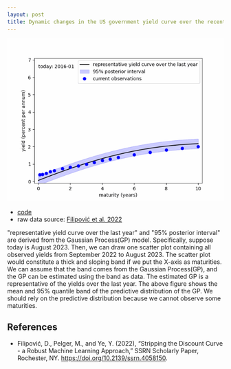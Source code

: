 ```yaml
---
layout: post
title: Dynamic changes in the US government yield curve over the recent years
---
```


![about_fig.gif](/images/about_fig.gif)

- [code](https://github.com/econPreference/econPreference.github.io/blob/master/about_code.py)
- raw data source: [Filipović et al. 2022](https://www.discount-bond-data.org)

"representative yield curve over the last year" and "95% posterior interval" are derived from the Gaussian Process(GP) model. Specifically, suppose today is August 2023. Then, we can draw one scatter plot containing all observed yields from September 2022 to August 2023. The scatter plot would constitute a thick and sloping band if we put the X-axis as maturities. We can assume that the band comes from the Gaussian Process(GP), and the GP can be estimated using the band as data. The estimated GP is a representative of the yields over the last year. The above figure shows the mean and 95% quantile band of the predictive distribution of the GP. We should rely on the predictive distribution because we cannot observe some maturities.

## References

- Filipović, D., Pelger, M., and Ye, Y. (2022), “Stripping the Discount Curve - a Robust Machine Learning Approach,” SSRN Scholarly Paper, Rochester, NY. https://doi.org/10.2139/ssrn.4058150.
